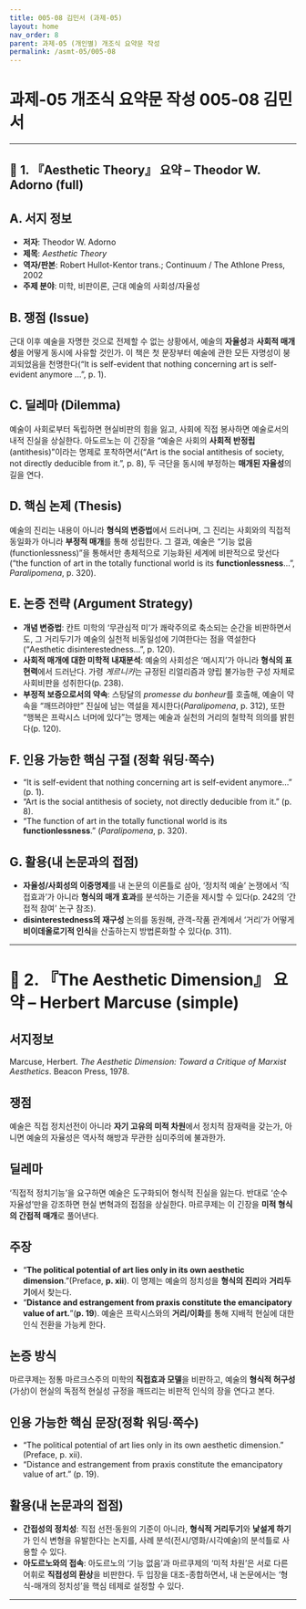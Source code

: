 ```yaml
---
title: 005-08 김민서 (과제-05)
layout: home
nav_order: 8
parent: 과제-05 (개인별) 개조식 요약문 작성
permalink: /asmt-05/005-08
---
```


# 과제-05 개조식 요약문 작성 005-08 김민서 

---

## 📘 1. 『Aesthetic Theory』 요약 – Theodor W. Adorno (full)

## A. 서지 정보

* **저자**: Theodor W. Adorno
* **제목**: *Aesthetic Theory*
* **역자/판본**: Robert Hullot-Kentor trans.; Continuum / The Athlone Press, 2002
* **주제 분야**: 미학, 비판이론, 근대 예술의 사회성/자율성

## B. 쟁점 (Issue)

근대 이후 예술을 자명한 것으로 전제할 수 없는 상황에서, 예술의 **자율성**과 **사회적 매개성**을 어떻게 동시에 사유할 것인가. 이 책은 첫 문장부터 예술에 관한 모든 자명성이 붕괴되었음을 천명한다(“It is self-evident that nothing concerning art is self-evident anymore …”, p. 1). 

## C. 딜레마 (Dilemma)

예술이 사회로부터 독립하면 현실비판의 힘을 잃고, 사회에 직접 봉사하면 예술로서의 내적 진실을 상실한다. 아도르노는 이 긴장을 “예술은 사회의 **사회적 반정립**(antithesis)”이라는 명제로 포착하면서(“Art is the social antithesis of society, not directly deducible from it.”, p. 8), 두 극단을 동시에 부정하는 **매개된 자율성**의 길을 연다. 

## D. 핵심 논제 (Thesis)

예술의 진리는 내용이 아니라 **형식의 변증법**에서 드러나며, 그 진리는 사회와의 직접적 동일화가 아니라 **부정적 매개**를 통해 성립한다. 그 결과, 예술은 “기능 없음(functionlessness)”을 통해서만 총체적으로 기능화된 세계에 비판적으로 맞선다(“the function of art in the totally functional world is its **functionlessness**…”, *Paralipomena*, p. 320). 

## E. 논증 전략 (Argument Strategy)

* **개념 변증법**: 칸트 미학의 ‘무관심적 미’가 쾌락주의로 축소되는 순간을 비판하면서도, 그 거리두기가 예술의 실천적 비동일성에 기여한다는 점을 역설한다(“Aesthetic disinterestedness…”, p. 120).  
* **사회적 매개에 대한 미학적 내재분석**: 예술의 사회성은 ‘메시지’가 아니라 **형식의 표현력**에서 드러난다. 가령 *게르니카*는 규정된 리얼리즘과 양립 불가능한 구성 자체로 사회비판을 성취한다(p. 238).  
* **부정적 보증으로서의 약속**: 스탕달의 *promesse du bonheur*를 호출해, 예술이 약속을 “깨뜨려야만” 진실에 남는 역설을 제시한다(*Paralipomena*, p. 312), 또한 “행복은 프락시스 너머에 있다”는 명제는 예술과 실천의 거리의 철학적 의의를 밝힌다(p. 120).  

## F. 인용 가능한 핵심 구절 (정확 워딩·쪽수)

* “It is self-evident that nothing concerning art is self-evident anymore…” (p. 1). 
* “Art is the social antithesis of society, not directly deducible from it.” (p. 8). 
* “The function of art in the totally functional world is its **functionlessness**.” (*Paralipomena*, p. 320). 

## G. 활용(내 논문과의 접점)

* **자율성/사회성의 이중명제**를 내 논문의 이론틀로 삼아, ‘정치적 예술’ 논쟁에서 ‘직접효과’가 아니라 **형식의 매개 효과**를 분석하는 기준을 제시할 수 있다(p. 242의 ‘간접적 참여’ 논구 참조). 
* **disinterestedness의 재구성** 논의를 동원해, 관객-작품 관계에서 ‘거리’가 어떻게 **비이데올로기적 인식**을 산출하는지 방법론화할 수 있다(p. 311). 

---

# 📘 2. 『The Aesthetic Dimension』 요약 – Herbert Marcuse (simple)

## 서지정보

Marcuse, Herbert. *The Aesthetic Dimension: Toward a Critique of Marxist Aesthetics*. Beacon Press, 1978.

## 쟁점

예술은 직접 정치선전이 아니라 **자기 고유의 미적 차원**에서 정치적 잠재력을 갖는가, 아니면 예술의 자율성은 역사적 해방과 무관한 심미주의에 불과한가.

## 딜레마

‘직접적 정치기능’을 요구하면 예술은 도구화되어 형식적 진실을 잃는다. 반대로 ‘순수 자율성’만을 강조하면 현실 변혁과의 접점을 상실한다. 마르쿠제는 이 긴장을 **미적 형식의 간접적 매개**로 풀어낸다.

## 주장

* “**The political potential of art lies only in its own aesthetic dimension**.”(Preface, **p. xii**). 이 명제는 예술의 정치성을 **형식의 진리**와 **거리두기**에서 찾는다. 
* “**Distance and estrangement from praxis constitute the emancipatory value of art.**”(**p. 19**). 예술은 프락시스와의 **거리/이화**를 통해 지배적 현실에 대한 인식 전환을 가능케 한다. 

## 논증 방식

마르쿠제는 정통 마르크스주의 미학의 **직접효과 모델**을 비판하고, 예술의 **형식적 허구성**(가상)이 현실의 독점적 현실성 규정을 깨뜨리는 비판적 인식의 장을 연다고 본다.


## 인용 가능한 핵심 문장(정확 워딩·쪽수)

* “The political potential of art lies only in its own aesthetic dimension.” (Preface, p. xii). 
* “Distance and estrangement from praxis constitute the emancipatory value of art.” (p. 19). 

## 활용(내 논문과의 접점)

* **간접성의 정치성**: 직접 선전·동원의 기준이 아니라, **형식적 거리두기**와 **낯설게 하기**가 인식 변형을 유발한다는 논지를, 사례 분석(전시/영화/시각예술)의 분석틀로 사용할 수 있다.
* **아도르노와의 접속**: 아도르노의 ‘기능 없음’과 마르쿠제의 ‘미적 차원’은 서로 다른 어휘로 **직접성의 환상**을 비판한다. 두 입장을 대조-종합하면서, 내 논문에서는 ‘형식-매개의 정치성’을 핵심 테제로 설정할 수 있다.

---
